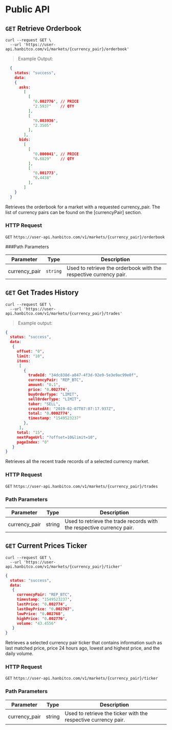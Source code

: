 

# Public API

## <code class='get'>GET</code> Retrieve Orderbook

```shell
curl --request GET \
  --url 'https://user-api.hanbitco.com/v1/markets/{currency_pair}/orderbook'
```

> Example Output:

```json
  {
    status: "success",
    data:
    { 
      asks:
        [ 
          [ 
            '0.002776', // PRICE
            '2.5937'    // QTY
          ],
          [ 
            '0.003936',
            '2.3505' 
          ],
        ],
      bids:
        [ 
          [ 
            '0.000041', // PRICE
            '0.6829'    // QTY
          ],
          [ 
            '0.001773', 
            '0.4438' 
          ],
        ] 
    } 
  }
```
 
Retrieves the orderbook for a market with a requested currency_pair. The list of currency pairs can be found on the [currencyPair] section.

### HTTP Request

<code class="get">GET</code> `https://user-api.hanbitco.com/v1/markets/{currency_pair}/orderbook`

###Path Parameters 

Parameter | Type | Description
--------- | ------- | -----------
currency_pair | `string` | Used to retrieve the orderbook with the respective currency pair.

## <code class='get'>GET</code> Get Trades History

```shell
curl --request GET \
  --url 'https://user-api.hanbitco.com/v1/markets/{currency_pair}/trades'
```
> Example output:

```json
{ 
  status: "success",
  data:
   { 
     offset: '0',
     limit: '10',
     items:
      [ 
        { 
          tradeId: "34dc838d-a847-4f3d-92e9-5e3e9ac99e0f",
          currencyPair: "REP_BTC",
          amount: '0.1',
          price: '0.002774',
          buyOrderType: "LIMIT",
          sellOrderType: "LIMIT",
          taker: "SELL",
          createdAt: "2019-02-07T07:07:17.937Z",
          total: '0.0002774',
          timestamp: '1549523237' 
        },
      ],
     total: '15',
     nextPageUrl: "?offset=10&limit=10",
     pageIndex: '0' 
   } 
}
```


Retrieves all the recent trade records of a selected currency market.

### HTTP Request

<code class="get">GET</code> `https://user-api.hanbitco.com/v1/markets/{currency_pair}/trades`

### Path Parameters

Parameter | Type | Description
--------- | ------- | -----------
currency_pair | string | Used to retrieve the trade records with the respective currency pair.

## <code class="get">GET</code> Current Prices Ticker

```shell
curl --request GET \
  --url 'https://user-api.hanbitco.com/v1/markets/{currency_pair}/ticker'
```

```json
{ 
  status: "success",
  data:
   { 
     currencyPair: "REP_BTC",
     timestamp: '1549523237',
     lastPrice: '0.002774',
     lastDayPrice: '0.002767',
     lowPrice: '0.002768',
     highPrice: '0.002776',
     volume: '43.4556' 
   } 
}
```
Retrieves a selected currency pair ticker that contains information such as last matched price, price 24 hours ago, lowest and highest price, and the daily volume.

### HTTP Request

<code class="get">GET</code> `https://user-api.hanbitco.com/v1/markets/{currency_pair}/ticker`

### Path Parameters

Parameter | Type | Description
--------- | ------- | -----------
currency_pair | string | Used to retrieve the ticker with the respective currency pair.
